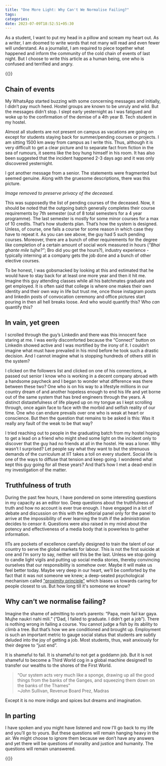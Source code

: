 ```yaml
---
title: "One More Light: Why Can't We Normalise Failing?"
tags:
categories: 
date: 2023-07-09T18:52:51+05:30
---
```



As a student, I want to put my head in a pillow and scream my heart out. As a writer, I am doomed to write words that not many will read and even fewer will understand. As a journalist, I am required to piece together what happened and inform the community of the cold chain of events of last night. But I choose to write this article as a human being, one who is confused and terrified and angry.

{{<youtube id="3MT2fvVRPHI" color="white">}}


## Chain of events   

My WhatsApp started buzzing with some concerning messages and initially, I didn’t pay much heed. Hostel groups are known to be unruly and wild. But the messages didn’t stop. I slept early yesternight as I was fatigued and woke up to the confirmation of the demise of a 4th year B. Tech student in my hostel. 

Almost all students are not present on campus as vacations are going on except for students staying back for summer/pending courses or projects. I am sitting 1500 km away from campus as I write this. Thus, although it is very difficult to get a clear picture and to separate fact from fiction in the sea of rumours, it seems like the boy hung himself in his room. It has also been suggested that the incident happened 2-3 days ago and it was only discovered yesternight.

I got another message from a senior. The statements were fragmented but seemed genuine. Along with the gruesome descriptions, there was this picture.

_Image removed to preserve privacy of the deceased._

This was supposedly the list of pending courses of the deceased. Now, it should be noted that the outgoing batch generally completes their course requirements by 7th semester (out of 8 total semesters for a 4 year programme). The last semester is mostly for some minor courses for a max of 10 credits. That’s how students plan. That’s how the system is designed. Unless, of course, one fails a course for some reason in which case they have to repeat it. As you can see above, the guy had 5 such pending courses. Moreover, there are a bunch of other requirements for the degree like completion of a certain amount of social work measured in hours (_“Bhai ghante mile tujhe?”_; Bro did you get the hours?), industry experience - typically interning at a company gets the job done and a bunch of other elective courses. 

To be honest, I was gobsmacked by looking at this and estimated that he would have to stay back for at least one more year and then it hit me. Imagine this guy attending classes while all his batchmates graduate and get employed. It is often said that college is where one makes their own identity and their own way in life but trust me, once those instagram posts and linkedin posts of convocation ceremony and office pictures  start pouring in then all hell breaks loose. And who would quantify this? Who _can_ quantify this? 

## In vain, yet green   

I scrolled through the guy’s Linkedin and there was this innocent face staring at me. I was eerily discomforted because the “Connect” button on Linkedin showed active and I was mortified by the irony of it. I couldn’t imagine what must have prevailed in his mind before he took such a drastic decision. And I cannot imagine what is stopping hundreds of others still in the system?

I clicked on the followers list and clicked on one of his connections, a passed out senior I know who is working in a decent company abroad with a handsome paycheck and I began to wonder what difference was there between these two? One who is on his way to a lifestyle millions in our country dream of and another hopeless enough to end his life and yet borne out of the same system that has bred engineers through the years. A distinct distastefulness of life played up on my tongue as I kept scrolling through, once again face to face with the morbid and selfish reality of our time. One who can endure prevails over one who is weak at heart or conscience. But then the question that remains to be asked is this: Was it really any fault of the weak to be that way?

I tried reaching out to people in the graduating batch from my hostel hoping to get a lead on a friend who might shed some light on the incident only to discover that the guy had no friends at all in the hostel. He was a loner. Why wasn’t I surprised? Let people say what they want to but the strenuous demands of the curriculum at IIT takes a toll on every student. Social life is one of the ways to diffuse that tension and keep going. I wondered what kept this guy going for all these years? And that’s how I met a dead-end in my investigation of the matter. 

## Truthfulness of truth


During the past few hours, I have pondered on some interesting questions in my capacity as an editor too. Deep questions about the truthfulness of truth and how no account is ever true enough. I have engaged in a lot of debate and discussion on this with the editorial panel only for the panel to arrive at the impossibility of ever learning the truth if the administration decides to censor it. Questions were also raised in my mind about the potency and effectiveness of a media body that is powerless to gather information. 

IITs are pockets of excellence carefully designed to train the talent of our country to serve the global markets for labour. This is not the first suicide at one and I’m sorry to say, neither will this be the last. Unless we stop going to candle light vigils and putting up social media stories, thereby convincing ourselves that our responsibility is somehow over. Maybe it will make us feel better today. Maybe very deep in our heart, we’ll be comforted by the fact that it was not someone we knew; a deep-seated psychological mechanism called ["proximity principle"][0] which biases us towards caring for people closest to us. But how long till it's someone we know?     

## Why can’t we normalise failing?

Imagine the shame of admitting to one’s parents: “Papa, mein fail kar gaya. Mujhe naukri nahi mili.” (“Dad, I failed to graduate. I didn’t get a job”). There is nothing wrong in failing a course. You cannot judge a fish by its ability to climb a tree. But that’s how we are conditioned and brought up. Employment is such an important metric to gauge social status that students are subtly deluded into the joy of getting a job. Most students, thus, wait anxiously for their degree to “just end”.

It is shameful to fail. It is shameful to not get a goddamn job. But it is not shameful to become a Third World cog in a global machine designed1 to transfer our wealths to the shores of the First World. 

> “Our system acts very much like a sponge, drawing up all the good things from the banks of the Ganges, and squeezing them down on the banks of the Thames”  
> ~John Sullivan, Revenue Board Prez, Madras

Except it is no more indigo and spices but dreams and imagination.

## In parting   

I have spoken and you might have listened and now I’ll go back to my life and you’ll go to yours. But these questions will remain hanging heavy in the air. We might choose to ignore them because we don’t have any answers and yet there will be questions of morality and justice and humanity. The questions will remain unanswered.


{{<spotify id="3xXBsjrbG1xQIm1xv1cKOt" type="track">}}



<!-- 1: These designs are more social and economical than physical. The middle class mindset of which Gen Z’s parents are off-springs are brought up in insecure times and thus, naturally conditioned to believe job security is the best thing. But no one thinks of job affinity. -->

[0]: https://en.wikipedia.org/wiki/Proximity_principle